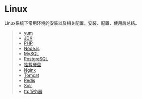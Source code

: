 # Linux

Linux系统下常用环境的安装以及相关配置，安装、配置、使用后总结。

> * [yum](../linux/yum.md)
> * [JDK](../linux/jdk.md)
> * [PHP](../linux/php.md)
> * [Node.js](../linux/nodejs.md)
> * [MySQL](../linux/mysql.md)
> * [PostgreSQL](../linux/pgsql.md)
> * [挂载硬盘](../linux/mount.md)
> * [Nginx](../linux/nginx.md)
> * [Tomcat](../linux/tomcat.md)
> * [Redis](../linux/redis.md)
> * [Solr](../linux/solr.md)
> * [ftp服务器](../linux/ftp.md)